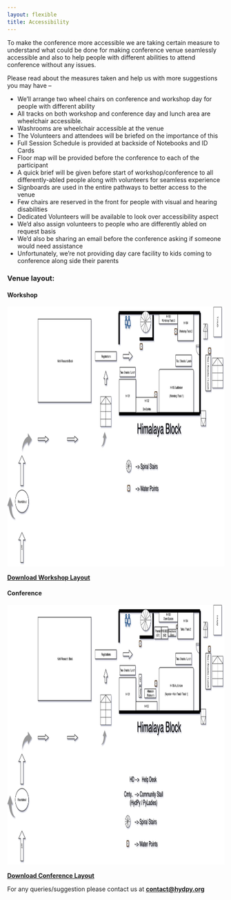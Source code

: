 ```yaml
---
layout: flexible
title: Accessibility
---
```


To make the conference more accessible we are taking certain measure to understand what could be done for making conference venue seamlessly accessible and also to help people with different abilities to attend conference without any issues.

Please read about the measures taken and help us with more suggestions you may have –

- We’ll arrange two wheel chairs on conference and workshop day for people with different ability
- All tracks on both workshop and conference day and lunch area are wheelchair accessible.
- Washrooms are wheelchair accessible at the venue
- The Volunteers and attendees will be briefed on the importance of this
- Full Session Schedule is provided at backside of Notebooks and ID Cards
- Floor map will be provided before the conference to each of the participant
- A quick brief will be given before start of workshop/conference to all differently-abled people along with volunteers for seamless experience
- Signboards are used in the entire pathways to better access to the venue
- Few chairs are reserved in the front for people with visual and hearing disabilities
- Dedicated Volunteers will be available to look over accessibility aspect
- We’d also assign volunteers to people who are differently abled on request basis
- We’d also be sharing an email before the conference asking if someone would need assistance
- Unfortunately, we’re not providing day care facility to kids coming to conference along side their parents

### Venue layout:

#### Workshop

<img src="assets/pyconf_workshop_day.jpg" width="1200" height="600" />

**[Download Workshop Layout](assets/pyconf_workshop_day.pdf)**

#### Conference

<img src="assets/pyconf_conference_day.jpg" width="1200" height="600" />

**[Download Conference Layout](assets/pyconf_conference_day.pdf)**

For any queries/suggestion please contact us at **<contact@hydpy.org>**
